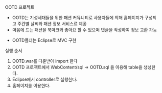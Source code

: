 OOTD 프로젝트
- OOTD는 기성세대들을 위한 패션 커뮤니티로 사용자들에 의해 홈페이지가 구성되고 주간별 날씨와 패션 정보 서비스르 제공
- 마음에 드는 패션을 북마크와 좋아요 할 수 있으며 댓글을 작성하여 정보 교환 가능

* OOTD폴더는 Eclipse로 MVC 구현

실행 순서
1. OOTD.war를 다운받아 import 한다
2. OOTD 프로젝트에서 WebContent/sql -> OOTD.sql 을 이용해 table을 생성한다.
3. Eclipse에서 controller로 실행한다.
4. 홈페이지를 이용한다.
